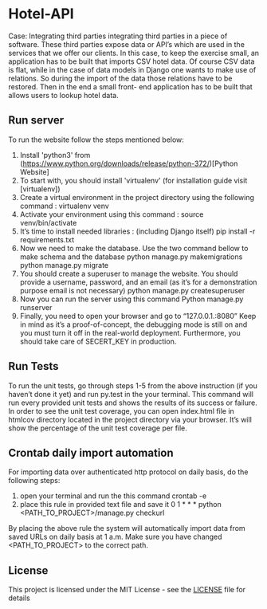 # Hotel-API
Case: Integrating third parties
integrating third parties in a piece of software. These third parties expose data or API’s which are used in the services that we offer our clients.
In this case, to keep the exercise small, an application has to be built that imports CSV hotel data. Of course CSV data is flat, while in the case of data models in Django one wants to make use of relations. So during the import of the data those relations have to be restored. Then in the end a small front- end application has to be built that allows users to lookup hotel data. 

## Run server 
To run the website follow the steps mentioned below:
1. Install 'python3' from (https://www.python.org/downloads/release/python-372/)[Python Website]
2. To start with, you should install 'virtualenv' (for installation guide visit [virtualenv]) 
3. Create a virtual environment in the project directory using the following command :
             virtualenv venv
4. Activate your environment using this command :
             source venv/bin/activate
5. It’s time to install needed libraries : (including Django itself)
             pip install -r requirements.txt
6. Now we need to make the database. Use the two command bellow to make schema and the database
             python manage.py makemigrations
             python manage.py migrate
7. You should create a superuser to manage the website. You should provide a username, password, and an email (as it’s for a demonstration purpose email is not necessary)
             python manage.py createsuperuser
8. Now you can run the server using this command
             Python manage.py runserver
9. Finally, you need to open your browser and go to “127.0.0.1.:8080”
Keep in mind as it’s a proof-of-concept, the debugging mode is still on and you must turn it off in the real-world deployment. Furthermore, you should take care of SECERT_KEY in production.
## Run Tests
To run the unit tests, go through steps 1-5 from the above instruction (if you haven’t done it yet) and run ​py.test​ in the your terminal. This command will run every provided unit tests and shows the results of its success or failure.
In order to see the unit test coverage, you can open ​index.html​ file in ​htmlcov​ directory located in the project directory via your browser. It’s will show the percentage of the unit test coverage per file.
## Crontab daily import automation
For importing data over authenticated http protocol on daily basis, do the following steps:
1. open your terminal and run the this command
crontab -e
2. place this rule in provided text file and save it
             0 1 * * * python <PATH_TO_PROJECT>/manage.py checkurl
  
By placing the above rule the system will automatically import data from saved URLs on daily basis at 1 a.m.
Make sure you have changed ​<PATH_TO_PROJECT>​ to the correct path.
## License
This project is licensed under the MIT License - see the [LICENSE](LICENSE) file for details
